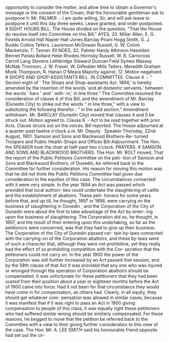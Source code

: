 opportunity to consider the matter, and allow time to obtain a Governor's message or the consent of the Crown, that the honourable gentleman ask to postpone it. Mr. PALMER .- I am quite willing, Sir, and will ask leave to postpone it until this day three weeks. Leave granted, and order postponed. # EIGHT HOURS BILL. The House divided on the question, "That the House do resolve itself into Committee on this Bill." AYES, 20. Millar Allen, E. G. Fowlds Arnold Hall Napier Hall-Jones Barclay Pirani Hogg Smith, G. J. Buddo Collins Tellers. Laurenson McGowan Russell, G. W. Colvin Mackenzie, T. Tanner. Ell NOES, 32. Palmer Hardy Atkinson Haselden Bennet Parata Bollard Heke Rhodes Hornsby Russell, W. R. Carncross Carroll Lang Stevens Lethbridge Steward Duncan Field Symes Massey McNab Thomson, J. W. Fraser, W. Gilfedder Mills Tellers. Meredith Graham Monk Thompson, R. Hanan O'Meara Majority against, 12. Motion negatived. # SHOPS AND SHOP-ASSISTANTS BILL. IN COMMITTEE. Clause 4 .- " Section eight of ' The Shops and Shop-assistants Act. 1894,' is hereby amended by the insertion of the words 'and all domestic servants,' between the words ' bars ' and ' with- in,' in line three." The Committee resumed the consideration of clause 4 of this Bill, and the amendment of Mr. Barclay (Dunedin City) to strike out the words " in line three," with a view to subsituting the following therefor : " in the said section." Amendment withdrawn. Mr. BARCLAY (Dunedin City) moved that clauses 4 and 5 be struck out. Motion agreed to. Clause 6 .- Act to be read together with prior Acts. Clause struck out on the voices. Bill reported. The House adjourned at a quarter-past twelve o'clock a.m. Mr. Deputy . Speaker Thursday, 22nd August, 1901. Samson and Sons and Blackwood Brothers-Re- turned Troopers and Public Health-Shops and Offices Bill-Adjournment. The Hon. the SPEAKER took the chair at half-past two o'clock. PRAYERS. # SAMSON AND SONS AND BLACKWOOD BROTHERS. The Hon. Mr. BOLT moved, That the report of the Public Petitions Committee on the peti- tion of Samson and Sons and Blackwood Brothers, of Dunedin, be referred back to the Committee for further consideration. His reason for moving this motion was that he did not think the Public Petitions Committee had given due consideration to the equities of this case. The circumstances connected with it were very simple. In the year 1894 an Act was passed which provided that local authori- ties could undertake the slaughtering of cattle and the establishment of abattoirs. These peti- tioners for some years before that, and up till, he thought, 1897 or 1898, were carrying on the business of slaughtering in Dunedin ; and the Corporation of the City of Dunedin were about the first to take advantage of the Act by enter- ing upon the business of slaughtering. The Corporation did so, he thought, in 1897, and the result of their entering upon this undertaking, so far as the petitioncrs were concerned, was that they had to give up their business. The Corporation of the City of Dunedin passed cer- tain by-laws connected with the carrying-on of the Corporation abattoirs, and these by-laws were of such a character that, although they were not prohibitive, yet they really bad the effect of so prohibiting competition with the Cor- poration that the petitioners could not carry on. In the year 1900 the power of the Corporation was still further increased by an Act passed that session, and by the 58th clause of that Act it was provided that any one who was injured or wronged through the operation of Corporation abattoirs should be compensated. It was unfortunate for these petitioners that they had been ousted from their position about a year or eighteen months before the Act of 1900 came into force. Had it not been for that circumstance they would have come in for compensation, as others had. Clearly, in all equity, they should get whatever com- pensation was allowed in similar cases, because it was manifest that if it was right to pass an Act in 1900 giving compensation to people of this class, it was equally right these petitioners who had suffered similar wrong should be similarly compensated. For these reasons, he begged to move that the petition be referred back to the Committee with a view to their giving further consideration to this view of the case. The Hon. Mr. A. LEE SMITH said his honourable friend opposite had set out the cir- 